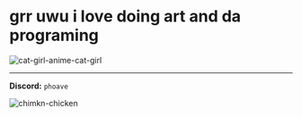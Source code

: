 # grr uwu i love doing art and da programing

![cat-girl-anime-cat-girl](https://github.com/user-attachments/assets/49f33c8f-e10b-42b5-b582-05ce6b71f065)


---

**Discord:** `phoave`


![chimkn-chicken](https://github.com/user-attachments/assets/6f01651c-0614-429f-ab84-92cd58f80e74)
